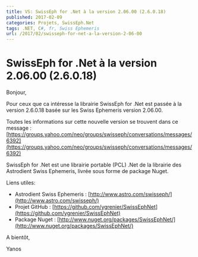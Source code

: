```yaml
---
title: VS: SwissEph for .Net à la version 2.06.00 (2.6.0.18)
published: 2017-02-09
categories: Projets, SwissEph.Net
tags: .NET, C#, fr, Swiss Ephemeris
url: /2017/02/swisseph-for-net-a-la-version-2-06-00
---
```


# SwissEph for .Net à la version 2.06.00 (2.6.0.18)

Bonjour,

Pour ceux que ca intéresse la librairie SwissEph for .Net est passée à la version 2.6.0.18 basée sur les Swiss Ephemeris version 2.06.00.

Toutes les informations sur cette nouvelle version se trouvent dans ce message : [https://groups.yahoo.com/neo/groups/swisseph/conversations/messages/6392](https://groups.yahoo.com/neo/groups/swisseph/conversations/messages/6392)

SwissEph for .Net est une librairie portable (PCL) .Net de la librairie des Astrodient Swiss Ephemeris, livrée sous forme de package Nuget.

Liens utiles:

- Astrodient Swiss Ephemeris : [http://www.astro.com/swisseph/](http://www.astro.com/swisseph/)
- Projet GitHub : [https://github.com/ygrenier/SwissEphNet](https://github.com/ygrenier/SwissEphNet)
- Package Nuget : [http://www.nuget.org/packages/SwissEphNet/](http://www.nuget.org/packages/SwissEphNet/)


A bientôt,

Yanos
